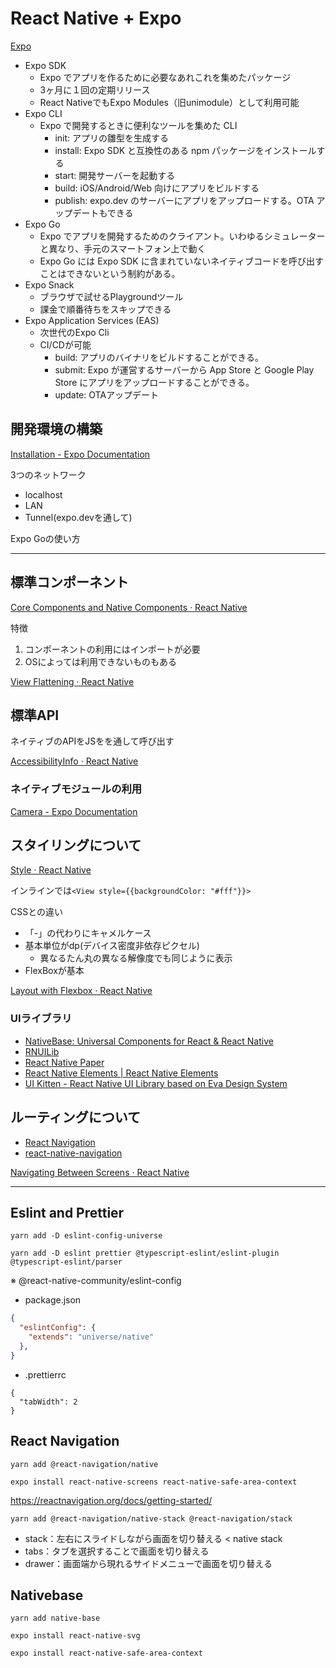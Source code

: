 # React Native + Expo

[Expo](https://expo.dev/)

- Expo SDK
	- Expo でアプリを作るために必要なあれこれを集めたパッケージ
	- 3ヶ月に１回の定期リリース
	- React NativeでもExpo Modules（旧unimodule）として利用可能
- Expo CLI
	- Expo で開発するときに便利なツールを集めた CLI
		- init: アプリの雛型を生成する
		* install: Expo SDK と互換性のある npm パッケージをインストールする
		* start: 開発サーバーを起動する
		* build: iOS/Android/Web 向けにアプリをビルドする
		* publish: expo.dev のサーバーにアプリをアップロードする。OTA アップデートもできる
- Expo Go
	- Expo でアプリを開発するためのクライアント。いわゆるシミュレーターと異なり、手元のスマートフォン上で動く
	- Expo Go には Expo SDK に含まれていないネイティブコードを呼び出すことはできないという制約がある。
- Expo Snack
	- ブラウザで試せるPlaygroundツール
	- 課金で順番待ちをスキップできる
- Expo Application Services (EAS)
	- 次世代のExpo Cli
	- CI/CDが可能
		- build: アプリのバイナリをビルドすることができる。
		- submit: Expo が運営するサーバーから App Store と Google Play Store にアプリをアップロードすることができる。
		- update: OTAアップデート


## 開発環境の構築
[Installation - Expo Documentation](https://docs.expo.dev/get-started/installation/)

3つのネットワーク
- localhost
- LAN
- Tunnel(expo.devを通して)

Expo Goの使い方

---

## 標準コンポーネント
[Core Components and Native Components · React Native](https://reactnative.dev/docs/intro-react-native-components)

特徴
1. コンポーネントの利用にはインポートが必要
2. OSによっては利用できないものもある

[View Flattening · React Native](https://reactnative.dev/architecture/view-flattening#:~:text=View%20Flattening%20is%20an%20optimization,great%20model%20for%20intuitive%20development.)

## 標準API
ネイティブのAPIをJSをを通して呼び出す

[AccessibilityInfo · React Native](https://reactnative.dev/docs/accessibilityinfo)

### ネイティブモジュールの利用
[Camera - Expo Documentation](https://docs.expo.dev/versions/v44.0.0/sdk/camera/)

## スタイリングについて
[Style · React Native](https://reactnative.dev/docs/style)

インラインでは`<View style={{backgroundColor: "#fff"}}>`

CSSとの違い
- 「-」の代わりにキャメルケース
- 基本単位がdp(デバイス密度非依存ピクセル)
	- 異なるたん丸の異なる解像度でも同じように表示
- FlexBoxが基本

[Layout with Flexbox · React Native](https://reactnative.dev/docs/flexbox)

### UIライブラリ
- [NativeBase: Universal Components for React & React Native](https://nativebase.io/)
- [RNUILib](https://wix.github.io/react-native-ui-lib/)
- [React Native Paper](https://reactnativepaper.com/)
- [React Native Elements | React Native Elements](https://reactnativeelements.com/)
- [UI Kitten - React Native UI Library based on Eva Design System](https://akveo.github.io/react-native-ui-kitten/)

## ルーティングについて
-  [React Navigation](https://reactnavigation.org/) 
-  [react-native-navigation](https://github.com/wix/react-native-navigation) 
 
[Navigating Between Screens · React Native](https://reactnative.dev/docs/navigation)

---

## Eslint and Prettier
```
yarn add -D eslint-config-universe

yarn add -D eslint prettier @typescript-eslint/eslint-plugin @typescript-eslint/parser
```

※ @react-native-community/eslint-config

- package.json
```json
{
  "eslintConfig": {
    "extends": "universe/native"
  },
}
```

- .prettierrc
```
{
  "tabWidth": 2
}
```

## React Navigation
```
yarn add @react-navigation/native

expo install react-native-screens react-native-safe-area-context
```
https://reactnavigation.org/docs/getting-started/


```
yarn add @react-navigation/native-stack @react-navigation/stack
```

* stack：左右にスライドしながら画面を切り替える < native stack
* tabs：タブを選択することで画面を切り替える
* drawer：画面端から現れるサイドメニューで画面を切り替える


## Nativebase
```
yarn add native-base

expo install react-native-svg

expo install react-native-safe-area-context
```